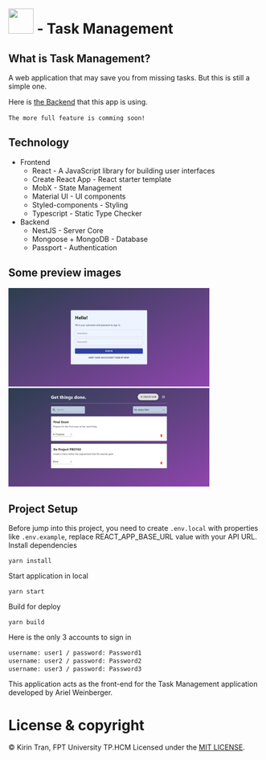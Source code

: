 # <img src="https://raw.githubusercontent.com/kien123456k/task-management-frontend/master/public/favicon.ico" width="50" height="50"/> - Task Management
## What is Task Management?
A web application that may save you from missing tasks.
But this is still a simple one. 

Here is [the Backend](https://github.com/kien123456k/task-management-backend) that this app is using.

`The more full feature is comming soon!`

## Technology
- Frontend
  - React - A JavaScript library for building user interfaces
  - Create React App - React starter template
  - MobX - State Management
  - Material UI - UI components
  - Styled-components - Styling
  - Typescript - Static Type Checker
- Backend
  - NestJS - Server Core
  - Mongoose + MongoDB - Database
  - Passport - Authentication

## Some preview images
<img src="./docs/images/authentication.png" width="400" height="196" />
<img src="./docs/images/tasks.png" width="400" height="196" />

## Project Setup

Before jump into this project, you need to create `.env.local` with properties like `.env.example`, replace REACT_APP_BASE_URL value with your API URL.
Install dependencies
```
yarn install
```
Start application in local
```
yarn start
```

Build for deploy
```
yarn build
```

Here is the only 3 accounts to sign in
```
username: user1 / password: Password1
username: user2 / password: Password2
username: user3 / password: Password3
```

This application acts as the front-end for the Task Management application developed by Ariel Weinberger.

# License & copyright

© Kirin Tran, FPT University TP.HCM
Licensed under the [MIT LICENSE](LICENSE).